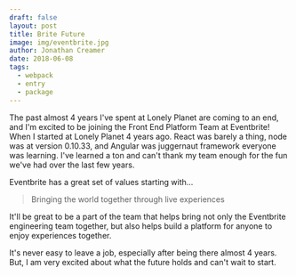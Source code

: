 ```yaml
---
draft: false
layout: post
title: Brite Future
image: img/eventbrite.jpg
author: Jonathan Creamer
date: 2018-06-08
tags: 
  - webpack
  - entry
  - package
---
```


The past almost 4 years I've spent at Lonely Planet are coming to an end, and I'm excited to be joining the Front End Platform Team at Eventbrite! When I started at Lonely Planet 4 years ago. React was barely a thing, node was at version 0.10.33, and Angular was juggernaut framework everyone was learning. I've learned a ton and can't thank my team enough for the fun we've had over the last few years.

Eventbrite has a great set of values starting with...

> Bringing the world together through live experiences

It'll be great to be a part of the team that helps bring not only the Eventbrite engineering team together, but also helps build a platform for anyone to enjoy experiences together.

It's never easy to leave a job, especially after being there almost 4 years. But, I am very excited about what the future holds and can't wait to start.
